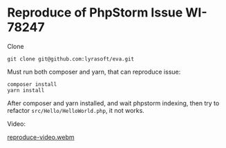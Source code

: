 # Reproduce of PhpStorm Issue WI-78247

Clone

```shell
git clone git@github.com:lyrasoft/eva.git
```

Must run both composer and yarn, that can reproduce issue:

```shell
composer install
yarn install
```

After composer and yarn installed, and wait phpstorm indexing, then try to refactor `src/Hello/HelloWorld.php`, it not works.

Video:

[reproduce-video.webm](https://github.com/user-attachments/assets/9a30cd9d-f611-43fe-b3c2-390c6adcc1a6)
